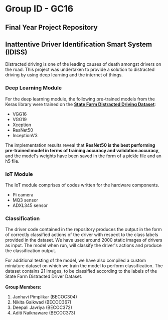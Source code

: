 # Group ID - GC16
## Final Year Project Repository
## Inattentive Driver Identification Smart System (IDISS)

Distracted driving is one of the leading causes of death amongst drivers on the road. This project was undertaken to provide a solution to distracted driving
by using deep learning and the internet of things. 


### Deep Learning Module
For the deep learning module, the following pre-trained models from the Keras library were trained on the [**State Farm Distracted Driving Dataset**](https://www.kaggle.com/competitions/state-farm-distracted-driver-detection/data):
  - VGG16
  - VGG19
  - Xception
  - ResNet50
  - InceptionV3

The implementation results reveal that **ResNet50 is the best performing pre-trained model in terms of training accuracy and validation accuracy**,
and the model's weights have been saved in the form of a pickle file and an h5 file.



### IoT Module
The IoT module comprises of codes written for the hardware components. 
- Pi camera
- MQ3 sensor
- ADXL345 sensor 



### Classification
The driver code contained in the repository produces the output in the form of correctly classified actions of the driver with respect to the class labels provided in the dataset. We have used around 2000 static images of drivers as input. The model when run, will classify the driver's actions and produce the classification output. 

For additional testing of the model, we have also compiled a custom miniature dataset on which we train the model to perform classification. The dataset contains 21 images, to be classified according to the labels of the State Farm Distracted Driver Dataset. 
\
\
**Group Members:**

1. Janhavi Pimplikar (BECOC304)
2. Nikita Gaikwad (BECOC367)
3. Deepali Javriya (BECOC372)
4. Aditi Naiknaware (BECOC373)
